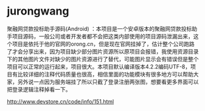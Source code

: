 # jurongwang
聚融网贷款投标助手源码(Android) ：本项目是一个安卓版本的聚融网贷款投标助手项目源码，一般公司或者开发者都不会把这类内部使用的项目源码泄漏出来，这个项目是依托于他的官网的orong.cn，但是现在官网挂掉了，估计整个公司跑路了才会分享出来，因为项目缺少部分图片资源所以原项目会报错，我使用资源目录下的其他图片文件对缺少的图片资源进行了替代，可能图片显示会有错误但是整个项目可以正常的运行起来，项目很大。本项目默认编译版本4.2.2编码UTF-8，项目有比较详细的注释代码质量也很高，相信里面的功能模块有很多地方可以帮助大家，另外说一点因为服务端挂了所以只截了登录注册两张图，想要看更多界面可以把登录逻辑注释掉看一下。

http://www.devstore.cn/code/info/151.html

